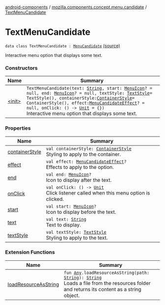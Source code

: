 [android-components](../../index.md) / [mozilla.components.concept.menu.candidate](../index.md) / [TextMenuCandidate](./index.md)

# TextMenuCandidate

`data class TextMenuCandidate : `[`MenuCandidate`](../-menu-candidate/index.md) [(source)](https://github.com/mozilla-mobile/android-components/blob/master/components/concept/menu/src/main/java/mozilla/components/concept/menu/candidate/MenuCandidate.kt#L25)

Interactive menu option that displays some text.

### Constructors

| Name | Summary |
|---|---|
| [&lt;init&gt;](-init-.md) | `TextMenuCandidate(text: `[`String`](https://kotlinlang.org/api/latest/jvm/stdlib/kotlin/-string/index.html)`, start: `[`MenuIcon`](../-menu-icon.md)`? = null, end: `[`MenuIcon`](../-menu-icon.md)`? = null, textStyle: `[`TextStyle`](../-text-style/index.md)` = TextStyle(), containerStyle: `[`ContainerStyle`](../-container-style/index.md)` = ContainerStyle(), effect: `[`MenuCandidateEffect`](../-menu-candidate-effect.md)`? = null, onClick: () -> `[`Unit`](https://kotlinlang.org/api/latest/jvm/stdlib/kotlin/-unit/index.html)` = {})`<br>Interactive menu option that displays some text. |

### Properties

| Name | Summary |
|---|---|
| [containerStyle](container-style.md) | `val containerStyle: `[`ContainerStyle`](../-container-style/index.md)<br>Styling to apply to the container. |
| [effect](effect.md) | `val effect: `[`MenuCandidateEffect`](../-menu-candidate-effect.md)`?`<br>Effects to apply to the option. |
| [end](end.md) | `val end: `[`MenuIcon`](../-menu-icon.md)`?`<br>Icon to display after the text. |
| [onClick](on-click.md) | `val onClick: () -> `[`Unit`](https://kotlinlang.org/api/latest/jvm/stdlib/kotlin/-unit/index.html)<br>Click listener called when this menu option is clicked. |
| [start](start.md) | `val start: `[`MenuIcon`](../-menu-icon.md)`?`<br>Icon to display before the text. |
| [text](text.md) | `val text: `[`String`](https://kotlinlang.org/api/latest/jvm/stdlib/kotlin/-string/index.html)<br>Text to display. |
| [textStyle](text-style.md) | `val textStyle: `[`TextStyle`](../-text-style/index.md)<br>Styling to apply to the text. |

### Extension Functions

| Name | Summary |
|---|---|
| [loadResourceAsString](../../mozilla.components.support.test.file/kotlin.-any/load-resource-as-string.md) | `fun `[`Any`](https://kotlinlang.org/api/latest/jvm/stdlib/kotlin/-any/index.html)`.loadResourceAsString(path: `[`String`](https://kotlinlang.org/api/latest/jvm/stdlib/kotlin/-string/index.html)`): `[`String`](https://kotlinlang.org/api/latest/jvm/stdlib/kotlin/-string/index.html)<br>Loads a file from the resources folder and returns its content as a string object. |
